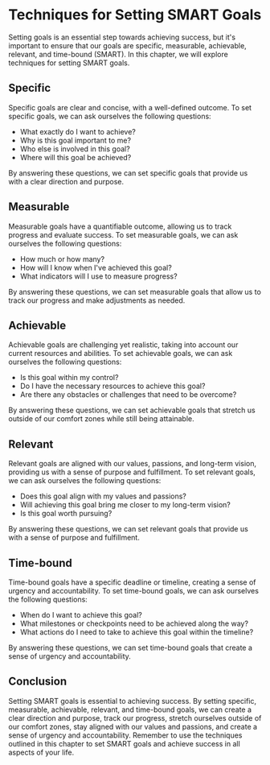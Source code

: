 Techniques for Setting SMART Goals
========================================================================

Setting goals is an essential step towards achieving success, but it's important to ensure that our goals are specific, measurable, achievable, relevant, and time-bound (SMART). In this chapter, we will explore techniques for setting SMART goals.

Specific
--------

Specific goals are clear and concise, with a well-defined outcome. To set specific goals, we can ask ourselves the following questions:

* What exactly do I want to achieve?
* Why is this goal important to me?
* Who else is involved in this goal?
* Where will this goal be achieved?

By answering these questions, we can set specific goals that provide us with a clear direction and purpose.

Measurable
----------

Measurable goals have a quantifiable outcome, allowing us to track progress and evaluate success. To set measurable goals, we can ask ourselves the following questions:

* How much or how many?
* How will I know when I've achieved this goal?
* What indicators will I use to measure progress?

By answering these questions, we can set measurable goals that allow us to track our progress and make adjustments as needed.

Achievable
----------

Achievable goals are challenging yet realistic, taking into account our current resources and abilities. To set achievable goals, we can ask ourselves the following questions:

* Is this goal within my control?
* Do I have the necessary resources to achieve this goal?
* Are there any obstacles or challenges that need to be overcome?

By answering these questions, we can set achievable goals that stretch us outside of our comfort zones while still being attainable.

Relevant
--------

Relevant goals are aligned with our values, passions, and long-term vision, providing us with a sense of purpose and fulfillment. To set relevant goals, we can ask ourselves the following questions:

* Does this goal align with my values and passions?
* Will achieving this goal bring me closer to my long-term vision?
* Is this goal worth pursuing?

By answering these questions, we can set relevant goals that provide us with a sense of purpose and fulfillment.

Time-bound
----------

Time-bound goals have a specific deadline or timeline, creating a sense of urgency and accountability. To set time-bound goals, we can ask ourselves the following questions:

* When do I want to achieve this goal?
* What milestones or checkpoints need to be achieved along the way?
* What actions do I need to take to achieve this goal within the timeline?

By answering these questions, we can set time-bound goals that create a sense of urgency and accountability.

Conclusion
----------

Setting SMART goals is essential to achieving success. By setting specific, measurable, achievable, relevant, and time-bound goals, we can create a clear direction and purpose, track our progress, stretch ourselves outside of our comfort zones, stay aligned with our values and passions, and create a sense of urgency and accountability. Remember to use the techniques outlined in this chapter to set SMART goals and achieve success in all aspects of your life.

